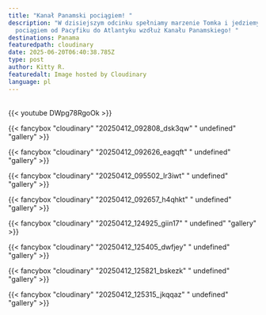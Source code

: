 ```yaml
---
title: "Kanał Panamski pociągiem! "
description: "W dzisiejszym odcinku spełniamy marzenie Tomka i jedziemy
  pociągiem od Pacyfiku do Atlantyku wzdłuż Kanału Panamskiego! "
destinations: Panama
featuredpath: cloudinary
date: 2025-06-20T06:40:38.785Z
type: post
author: Kitty R.
featuredalt: Image hosted by Cloudinary
language: pl
---
```

<br>{{< youtube DWpg78RgoOk >}}</br>

{{< fancybox "cloudinary" "20250412_092808_dsk3qw" " undefined" "gallery" >}}

{{< fancybox "cloudinary" "20250412_092626_eagqft" " undefined" "gallery" >}}

{{< fancybox "cloudinary" "20250412_095502_lr3iwt" " undefined" "gallery" >}}

{{< fancybox "cloudinary" "20250412_092657_h4qhkt" " undefined" "gallery" >}}

{{< fancybox "cloudinary" "20250412_124925_giin17" " undefined" "gallery" >}}

{{< fancybox "cloudinary" "20250412_125405_dwfjey" " undefined" "gallery" >}}

{{< fancybox "cloudinary" "20250412_125821_bskezk" " undefined" "gallery" >}}

{{< fancybox "cloudinary" "20250412_125315_jkqqaz" " undefined" "gallery" >}}